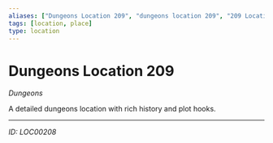 ```yaml
---
aliases: ["Dungeons Location 209", "dungeons location 209", "209 Location Dungeons"]
tags: [location, place]
type: location
---
```


# Dungeons Location 209

*Dungeons*

A detailed dungeons location with rich history and plot hooks.

---
*ID: LOC00208*